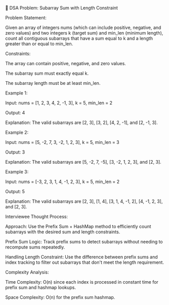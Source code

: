 📌 DSA Problem: Subarray Sum with Length Constraint

Problem Statement:

Given an array of integers nums (which can include positive, negative, and zero values) and two integers k (target sum) and min_len (minimum length), count all contiguous subarrays that have a sum equal to k and a length greater than or equal to min_len.

Constraints:

The array can contain positive, negative, and zero values.

The subarray sum must exactly equal k.

The subarray length must be at least min_len.

Example 1:

Input: nums = [1, 2, 3, 4, 2, -1, 3], k = 5, min_len = 2

Output: 4

Explanation: The valid subarrays are [2, 3], [3, 2], [4, 2, -1], and [2, -1, 3].

Example 2:

Input: nums = [5, -2, 7, 3, -2, 1, 2, 3], k = 5, min_len = 3

Output: 3

Explanation: The valid subarrays are [5, -2, 7, -5], [3, -2, 1, 2, 3], and [2, 3].

Example 3:

Input: nums = [-3, 2, 3, 1, 4, -1, 2, 3], k = 5, min_len = 2

Output: 5

Explanation: The valid subarrays are [2, 3], [1, 4], [3, 1, 4, -1, 2], [4, -1, 2, 3], and [2, 3].

Interviewee Thought Process:

Approach: Use the Prefix Sum + HashMap method to efficiently count subarrays with the desired sum and length constraints.

Prefix Sum Logic: Track prefix sums to detect subarrays without needing to recompute sums repeatedly.

Handling Length Constraint: Use the difference between prefix sums and index tracking to filter out subarrays that don't meet the length requirement.

Complexity Analysis:

Time Complexity: O(n) since each index is processed in constant time for prefix sum and hashmap lookups.

Space Complexity: O(n) for the prefix sum hashmap.